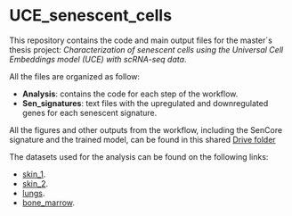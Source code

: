 # UCE_senescent_cells

This repository contains the code and main output files for the master´s thesis project: *Characterization of senescent cells using the Universal Cell Embeddings model (UCE) with scRNA-seq data*.

All the files are organized as follow:

- **Analysis**: contains the code for each step of the workflow.
- **Sen_signatures**: text files with the upregulated and downregulated genes for each senescent signature.

All the figures and other outputs from the workflow, including the SenCore signature and the trained model, can be found in this shared [Drive folder](https://drive.google.com/drive/folders/1fkQlHaH-mAV5UosfoXwDHiU57mKP01xK?usp=sharing)

The datasets used for the analysis can be found on the following links:
- [skin_1](https://www.ncbi.nlm.nih.gov/geo/query/acc.cgi?acc=GSE275846).
- [skin_2](https://www.ncbi.nlm.nih.gov/geo/query/acc.cgi?acc=GSE254758).
- [lungs](https://www.ncbi.nlm.nih.gov/geo/query/acc.cgi?acc=GSE150148).
- [bone_marrow](https://www.ncbi.nlm.nih.gov/geo/query/acc.cgi?acc=GSE120221).
